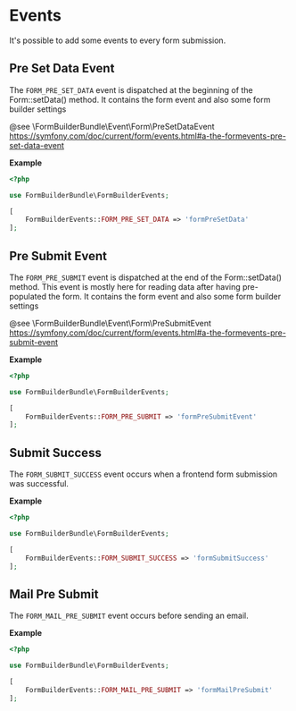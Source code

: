 # Events

It's possible to add some events to every form submission.

## Pre Set Data Event
The `FORM_PRE_SET_DATA` event is dispatched at the beginning of the Form::setData() method.
It contains the form event and also some form builder settings

@see \FormBuilderBundle\Event\Form\PreSetDataEvent
https://symfony.com/doc/current/form/events.html#a-the-formevents-pre-set-data-event
     
**Example**  
```php
<?php

use FormBuilderBundle\FormBuilderEvents;

[
    FormBuilderEvents::FORM_PRE_SET_DATA => 'formPreSetData'
];
```

## Pre Submit Event
The `FORM_PRE_SUBMIT` event is dispatched at the end of the Form::setData() method. 
This event is mostly here for reading data after having pre-populated the form. It contains the form event and also some form builder settings

@see \FormBuilderBundle\Event\Form\PreSubmitEvent
https://symfony.com/doc/current/form/events.html#a-the-formevents-pre-submit-event
     
**Example**  
```php
<?php

use FormBuilderBundle\FormBuilderEvents;

[
    FormBuilderEvents::FORM_PRE_SUBMIT => 'formPreSubmitEvent'
];
```

## Submit Success
The `FORM_SUBMIT_SUCCESS` event occurs when a frontend form submission was successful.

**Example**  
```php
<?php

use FormBuilderBundle\FormBuilderEvents;

[
    FormBuilderEvents::FORM_SUBMIT_SUCCESS => 'formSubmitSuccess'
];
```

## Mail Pre Submit
The `FORM_MAIL_PRE_SUBMIT` event occurs before sending an email.

**Example**  
```php
<?php

use FormBuilderBundle\FormBuilderEvents;

[
    FormBuilderEvents::FORM_MAIL_PRE_SUBMIT => 'formMailPreSubmit'
];
```